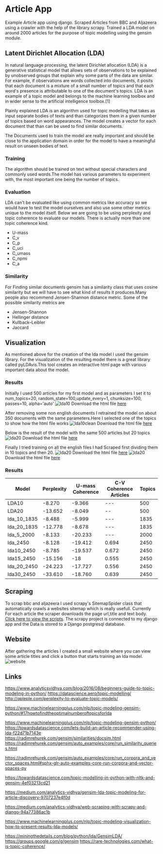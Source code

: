 # Article App

Example Article app using django.
Scraped Articles from BBC and Aljazeera using a crawler with the help of the library scrapy.
Trained a LDA model on around 2000 articles for the  purpose of topic modelling using the gensim module.

## Latent Dirichlet Allocation (LDA)

In natural language processing, the latent Dirichlet allocation (LDA) is a generative statistical model that allows sets of observations to be explained by unobserved groups that explain why some parts of the data are similar. For example, if observations are words collected into documents, it posits that each document is a mixture of a small number of topics and that each word's presence is attributable to one of the document's topics. LDA is an example of a topic model and belongs to the machine learning toolbox and in wider sense to the artificial intelligence toolbox.[1]

Plainly explained LDA is an algorithm used for topic modelling that takes as input separate bodies of texts and than categorizes them in a given number of topics based on word appearances. The model creates a vector for each document that than can be used to find similar documents.

The Documents used to train the model are really important and should be close to the application domain in order for the model to have a meaningful result on unseen bodies of text.
### Training

The algorithm should be trained on text without special characters and commonly used words.The model has various parameters to experiment with, the most important one being the number of topics.

### Evaluation

LDA can't be evaluated like using common metrics like accuracy so we would have to test the model ourselves and also use some other metrics unique to the model itself.  Below we are going to be using perplexity and topic coherence to evaluate our models.
There is actually more than one topic coherence kind.
- U-mass
- C_v
- C_p
- C_uci
- C_umass
- C_npmi
- C_a
### Similarity

For Finding similar documents gensim has a similarity class that uses cosine similarity but we will have to see what kind of results it produces.Many people also recommend Jensen-Shannon distance metric.
Some of the possible  similarity metrics are
- Jensen-Shannon
- Hellinger distance
- Kullback–Leibler
- Jaccard

## Visualization

As mentioned above for the creation of the lda model I used the gensim library. For the visualization of the resulting model there is a great library called pyLDAvis.This tool creates an interactive html page with various important data about the model.

### Results

Initially I used 500 articles for my first model and as parameters I set it to num_topics=20, random_state=100,update_every=1, chunksize=100, passes=10, alpha='auto'
![lda10](images/lda10.jpg)
Download the html file [here]( https://github.com/fabianhoegger/Article_App/blob/main/main/properties/lda/lda10/ldavis10.html)

After removing some non english documents I retrained the model on about 350 documents with the same parameters.Here I selected one of the topics to show how the html file works
![lda10clean](images/lda10cleaned.jpg)
Download the html file [here]( https://github.com/fabianhoegger/Article_App/blob/main/main/properties/lda/lda10/lda10_cleaned/ldavis10clean.html)

Below is the result of the model with the same 500 articles but 20 topics
![lda20](images/lda20.png)
Download the html file [here](https://github.com/fabianhoegger/Article_App/blob/main/main/properties/lda/lda20/ldavis20.html)

Finally I tried training on all the english files I had Scraped
first dividing them in 10 topics and then 20.
![lda20](images/lda10_1835.png)
Download the html file [here](hhttps://github.com/fabianhoegger/Article_App/blob/main/main/properties/lda/lda_1835/lda_10_1835/ldavisall.html)
![lda20](images/lda20_1835.png)
Download the html file [here](https://github.com/fabianhoegger/Article_App/blob/main/main/properties/lda/lda_1835/lda_20_1835/ldavisall20.html)

### Results

|Model | Perplexity |  U-mass Coherence|C-V Coherence Articles |Topics
| -----| ----------  | ---------|----|----|
| LDA10 | -8.270   | -9.366|---|500|10|
| LDA20 | -13.652  |  -8.049|--|500|20|
|lda_10_1835|-8.488| -5.999|---|1835|10|
|lda_20_1835 | -12.778| -8.678|---|1835|20|
|lda_5_2000|-8.133    | -20.233|---|2000|5|
|lda_2450|-8.128      | -19.412|0.694| 2450|5|
|lda10_2450|-8.785  |-19.537|0.672|2450|10|
|lda15_2450|-15.156 |-18|0.555|2450|15|
|lda_20_2450|-24.223 |-17.727| 0.556|2450|20|
|lda30_2450|-33.610| -18.760| 0.639 |2450|30|

## Scraping

To scrap bbc and aljazeera I used scrapy's SitemapSpider class that automatically crawls a websites sitemap which is really usefull.
Currently For each article the scraper downloads the page url,title and text body.
[Click here to view the scripts](https://github.com/fabianhoegger/Article_App/tree/main/main/scraper/scraper/spiders).
The scrapy project is connected to my django app and the
Data is stored to a Django postgresql database.
## Website

After gathering the articles I created a small website where you can view some article titles and click a button that starts training an lda model.
![website](images/website.png)

## Links



https://www.analyticsvidhya.com/blog/2016/08/beginners-guide-to-topic-modeling-in-python/
https://datascience.aero/topic-modelling/
http://qpleple.com/perplexity-to-evaluate-topic-models/


https://www.machinelearningplus.com/nlp/topic-modeling-gensim-python/#17howtofindtheoptimalnumberoftopicsforlda


https://www.machinelearningplus.com/nlp/topic-modeling-gensim-python/
https://towardsdatascience.com/lets-build-an-article-recommender-using-lda-f22d71b7143e
https://radimrehurek.com/gensim/similarities/docsim.html
https://radimrehurek.com/gensim/auto_examples/core/run_similarity_queries.html

https://radimrehurek.com/gensim/auto_examples/core/run_corpora_and_vector_spaces.html#sphx-glr-auto-examples-core-run-corpora-and-vector-spaces-py

https://towardsdatascience.com/topic-modelling-in-python-with-nltk-and-gensim-4ef03213cd21

https://medium.com/analytics-vidhya/gensim-lda-topic-modeling-for-article-discovery-9707237e4f0d

https://medium.com/analytics-vidhya/web-scraping-with-scrapy-and-django-94a77386ac1b


https://www.machinelearningplus.com/nlp/topic-modeling-visualization-how-to-present-results-lda-models/

https://miningthedetails.com/blog/python/lda/GensimLDA/
https://groups.google.com/g/gensim
https://rare-technologies.com/what-is-topic-coherence/
